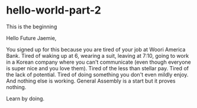 # hello-world-part-2
This is the beginning

Hello Future Jaemie,

You signed up for this because you are tired of your job at Woori America Bank.
Tired of waking up at 6, wearing a suit, leaving at 7:10, going to work in a Korean company where you can't 
communicate (even though everyone is super nice and you love them).
Tired of the less than stellar pay.
Tired of the lack of potential.
Tired of doing something you don't even mildly enjoy.
And nothing else is working.
General Assembly is a start but it proves nothing.

Learn by doing.
